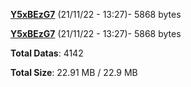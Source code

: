 [**Y5xBEzG7**](/data/Y5xBEzG7.txt) (21/11/22 - 13:27)- 5868 bytes

[**Y5xBEzG7**](/data/Y5xBEzG7.txt) (21/11/22 - 13:27)- 5868 bytes

**Total Datas**: 4142

**Total Size**: 22.91 MB / 22.9 MB